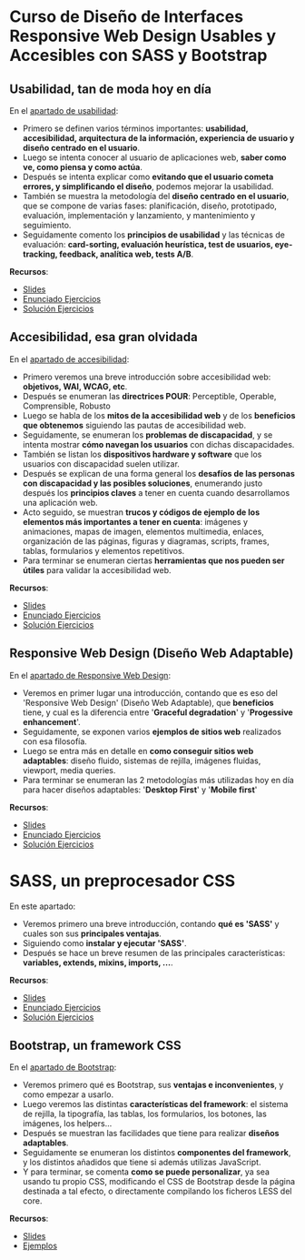 # Curso de Diseño de Interfaces Responsive Web Design Usables y Accesibles con SASS y Bootstrap

## Usabilidad, tan de moda hoy en día

En el [apartado de usabilidad](https://github.com/asanzdiego/curso-interfaces-web-2020/tree/master/01-usabilidad):

- Primero se definen varios términos importantes: **usabilidad, accesibilidad, arquitectura de la información, experiencia de usuario y diseño centrado en el usuario**.
- Luego se intenta conocer al usuario de aplicaciones web, **saber como ve, como piensa y como actúa**.
- Después se intenta explicar como **evitando que el usuario cometa errores, y simplificando el diseño**, podemos mejorar la usabilidad.
- También se muestra la metodología del **diseño centrado en el usuario**, que se compone de varias fases: planificación, diseño, prototipado, evaluación, implementación y lanzamiento, y mantenimiento y seguimiento.
- Seguidamente comento los **principios de usabilidad** y las técnicas de evaluación: **card-sorting, evaluación heurística, test de usuarios, eye-tracking, feedback, analítica web, tests A/B**.

**Recursos**:

- [Slides](https://github.com/asanzdiego/curso-interfaces-web-2020/tree/master/01-usabilidad#slides)
- [Enunciado Ejercicios](https://github.com/asanzdiego/curso-interfaces-web-2020/tree/master/01-usabilidad#enunciado-ejercicios)
- [Solución Ejercicios](https://github.com/asanzdiego/curso-interfaces-web-2020/tree/master/01-usabilidad#solución-ejercicios)



## Accesibilidad, esa gran olvidada

En el [apartado de accesibilidad](https://github.com/asanzdiego/curso-interfaces-web-2020/tree/master/02-accesibilidad):

- Primero veremos una breve introducción sobre accesibilidad web: **objetivos, WAI, WCAG, etc**.
- Después se enumeran las **directrices POUR**: Perceptible, Operable, Comprensible, Robusto
- Luego se habla de los **mitos de la accesibilidad web** y de los **beneficios que obtenemos** siguiendo las pautas de accesibilidad web.
- Seguidamente, se enumeran los **problemas de discapacidad**, y se intenta mostrar **cómo navegan los usuarios** con dichas discapacidades.
- También se listan los **dispositivos hardware y software** que los usuarios con discapacidad suelen utilizar.
- Después se explican de una forma general los **desafíos de las personas con discapacidad y las posibles soluciones**, enumerando justo después los **principios claves** a tener en cuenta cuando desarrollamos una aplicación web.
- Acto seguido, se muestran **trucos y códigos de ejemplo de los elementos más importantes a tener en cuenta**: imágenes y animaciones, mapas de imagen, elementos multimedia, enlaces, organización de las páginas, figuras y diagramas, scripts, frames, tablas, formularios y elementos repetitivos.
- Para terminar se enumeran ciertas **herramientas que nos pueden ser útiles** para validar la accesibilidad web.

**Recursos**:

- [Slides](https://github.com/asanzdiego/curso-interfaces-web-2020/tree/master/02-accesibilidad/#slides)
- [Enunciado Ejercicios](https://github.com/asanzdiego/curso-interfaces-web-2020/tree/master/02-accesibilidad#enunciado-ejercicios)
- [Solución Ejercicios](https://github.com/asanzdiego/curso-interfaces-web-2020/tree/master/02-accesibilidad#solución-ejercicios)



## Responsive Web Design (Diseño Web Adaptable)

En el [apartado de Responsive Web Design](https://github.com/asanzdiego/curso-interfaces-web-2020/tree/master/03-rwd):

- Veremos en primer lugar una introducción, contando que es eso del 'Responsive Web Design' (Diseño Web Adaptable), que **beneficios** tiene, y cual es la diferencia entre '**Graceful degradation**' y '**Progessive enhancement**'.
- Seguidamente, se exponen varios **ejemplos de sitios web** realizados con esa filosofía.
- Luego se entra más en detalle en **como conseguir sitios web adaptables**: diseño fluido, sistemas de rejilla, imágenes fluidas, viewport, media queries.
- Para terminar se enumeran las 2 metodologías más utilizadas hoy en día para hacer diseños adaptables: '**Desktop First**' y '**Mobile first**'

**Recursos**:

- [Slides](https://github.com/asanzdiego/curso-interfaces-web-2020/tree/master/03-rwd#slides)
- [Enunciado Ejercicios](https://github.com/asanzdiego/curso-interfaces-web-2020/tree/master/03-rwd#enunciado-ejercicios)
- [Solución Ejercicios](https://github.com/asanzdiego/curso-interfaces-web-2020/tree/master/03-rwd#solución-ejercicios)



# SASS, un preprocesador CSS

En este apartado:

- Veremos primero una breve introducción, contando **qué es 'SASS'** y cuales son sus **principales ventajas**.
- Siguiendo como **instalar y ejecutar 'SASS'**.
- Después se hace un breve resumen de las principales características: **variables, extends, mixins, imports, ...**.

**Recursos**:

- [Slides](https://github.com/asanzdiego/curso-interfaces-web-2020/tree/master/04-sass#slides)
- [Enunciado Ejercicios](https://github.com/asanzdiego/curso-interfaces-web-2020/tree/master/04-sass/src/ejercicios)
- [Solución Ejercicios](https://github.com/asanzdiego/curso-interfaces-web-2020/tree/master/04-sass/src/solucion)



## Bootstrap, un framework CSS

En el  [apartado de Bootstrap](https://github.com/asanzdiego/curso-interfaces-web-2020/tree/master/05-bootstrap):

- Veremos primero qué es Bootstrap, sus **ventajas e inconvenientes**, y como empezar a usarlo.
- Luego veremos las distintas **características del framework**: el sistema de rejilla, la tipografía, las tablas, los formularios, los botones, las imágenes, los helpers...
- Después se muestran las facilidades que tiene para realizar **diseños adaptables**.
- Seguidamente se enumeran los distintos **componentes del framework**, y los distintos añadidos que tiene si además utilizas JavaScript.
- Y para terminar, se comenta **como se puede personalizar**, ya sea usando tu propio CSS, modificando el CSS de Bootstrap desde la página destinada a tal efecto, o directamente compilando los ficheros LESS del core.

**Recursos**:

- [Slides](https://github.com/asanzdiego/curso-interfaces-web-2020/tree/master/05-bootstrap-4.0/#slides)
- [Ejemplos](https://github.com/asanzdiego/curso-interfaces-web-2020/tree/master/05-bootstrap-4.0/#ejemplos)
